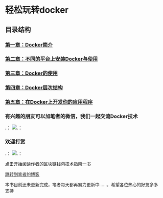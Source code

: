 # 轻松玩转docker

## 目录结构

### [第一章：Docker简介](https://github.com/guoshijiang/docker-virtual-technology/tree/master/chapterOne)

### [第二章：不同的平台上安装Docker与使用](https://github.com/guoshijiang/docker-virtual-technology/tree/master/chapterTwo)

### [第三章：Docker的使用](https://github.com/guoshijiang/docker-virtual-technology/tree/master/chapterThree)

### [第四章：Docker层次结构](https://github.com/guoshijiang/docker-virtual-technology/tree/master/chapterFour)

### [第五章：在Docker上开发你的应用程序](https://github.com/guoshijiang/docker-virtual-technology/tree/master/chapterFive)



### 有兴趣的朋友可以加笔者的微信，我们一起交流Docker技术

.： 
    ![.： 
](https://github.com/guoshijiang/blockchain-wallet/blob/master/img/weixin.png)


### 欢迎打赏

.： 
    ![.： 
](https://github.com/guoshijiang/blockchain-wallet/blob/master/img/shang.png)



[点击开始阅读作者的区块链钱包技术指南一书](https://github.com/guoshijiang/blockchain-wallet/blob/master/chapter/readme.md)

[跳转到笔者的博客](https://blog.csdn.net/jiang_xinxing)


本书目前还未更新完成，笔者每天都再努力更新中......，希望各位热心的好友多多支持
